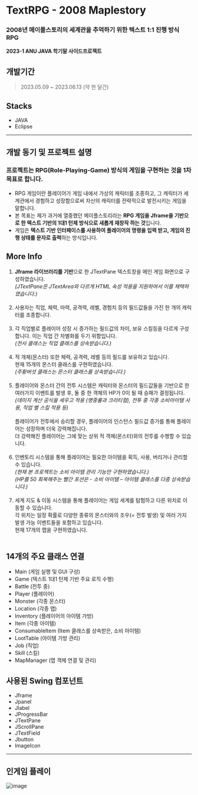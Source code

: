 # TextRPG - 2008 Maplestory
### 2008년 메이플스토리의 세계관을 추억하기 위한 텍스트 1:1 진행 방식 RPG
**2023-1 ANU JAVA 학기말 사이드프로젝트**

## 개발기간
> 2023.05.09 ~ 2023.06.13 (약 한 달간)

## Stacks
- JAVA
- Eclipse

---
## 개발 동기 및 프로젝트 설명
### 프로젝트는 RPG(Role-Playing-Game) 방식의 게임을 구현하는 것을 1차 목표로 합니다.
- RPG 게임이란 플레이어가 게임 내에서 가상의 캐릭터를 조종하고, 그 캐릭터가 세계관에서 경험하고 성장함으로써 자신의 캐릭터를 전략적으로 발전시키는 게임을 말합니다.
- 본 목표는 제가 과거에 열중했던 메이플스토리라는 **RPG 게임을 Jframe을 기반으로 한 텍스트 기반의 1대1 턴제 방식으로 새롭게 재창작 하는 것**입니다.
- 게임은 **텍스트 기반 인터페이스를 사용하여 플레이어의 명령을 입력 받고, 게임의 진행 상태를 문자로 출력**하는 방식입니다.


## More Info
1. **Jframe 라이브러리를 기반**으로 한 JTextPane 텍스트창을 메인 게임 화면으로 구성하였습니다. <br>*(JTextPane은 JTextArea와 다르게 HTML 속성 적용을 지원하여서 이를 채택하였습니다.)*<br><br>
2. 사용자는 직업, 체력, 마력, 공격력, 레벨, 경험치 등의 필드값들을 가진 한 개의 캐릭터를 조종합니다.<br><br>
3. 각 직업별로 플레이어 성장 시 증가하는 필드값의 차이, 보유 스킬등을 다르게 구성합니다. 이는 직업 간 차별화를 두기 위함입니다. <br>*(전사 클래스는 직업 클래스를 상속받습니다.)*<br><br>
4. 적 개체(몬스터) 또한 체력, 공격력, 레벨 등의 필드를 보유하고 있습니다.<br>현재 15개의 몬스터 클래스를 구현하였습니다. <br>*(주황버섯 클래스는 몬스터 클래스를 상속받습니다.)*<br><br>
5. 플레이어와 몬스터 간의 전투 시스템은 캐릭터와 몬스터의 필드값들을 기반으로 한 여러가지 이벤트를 발생 후, 둘 중 한 객체의 HP가 0이 될 때 승패가 결정됩니다. *(데미지 계산 공식을 세우고 적용 (명중률과 크리티컬), 전투 중 각종 소비아이템 사용, 직업 별 스킬 적용 등)*<br><br>플레이어가 전투에서 승리할 경우, 플레이어의 인스턴스 필드값 증가를 통해 플레이어는 성장하며 더욱 강력해집니다. <br>더 강력해진 플레이어는 그에 맞는 상위 적 객체(몬스터)와의 전투를 수행할 수 있습니다.<br><br>
6. 인벤토리 시스템을 통해 플레이어는 필요한 아이템을 획득, 사용, 버리거나 관리할 수 있습니다. <br>*(현재 본 프로젝트는 소비 아이템 관리 기능만 구현하였습니다.)* <br>*(HP를 50 회복해주는 빨간 포션은 - 소비 아이템 – 아이템 클래스를 다중 상속받습니다.)*<br><br>
7. 세계 지도 & 이동 시스템을 통해 플레이어는 게임 세계를 탐험하고 다른 위치로 이동할 수 있습니다.<br>각 위치는 일정 확률로 다양한 종류의 몬스터와의 조우(= 전투 발생) 및 여러 가지 발생 가능 이벤트들을 포함하고 있습니다. <br>현재 17개의 맵을 구현하였습니다.<br><br>

## 14개의 주요 클래스 연결
- Main (게임 실행 및 GUI 구성)
- Game (텍스트 1대1 턴제 기반 주요 로직 수행)
- Battle (전투 중)
- Player (플레이어)
- Monster (각종 몬스터)
- Location (각종 맵)
- Inventory (플레이어의 아이템 가방)
- Item (각종 아이템)
- ConsumableItem (Item 클래스를 상속받은, 소비 아이템)
- LootTable (아이템 가방 관리)
- Job (직업)
- Skill (스킬)
- MapManager (맵 객체 연결 및 관리)

## 사용된 Swing 컴포넌트
- Jframe
- Jpanel
- Jlabel
- JProgressBar
- JTextPane
- JScrollPane
- JTextField
- Jbutton
- ImageIcon

---

## 인게임 플레이
![image](https://github.com/Miku-zzAng/TextRPG-in-2008-Maplestory/assets/141126078/f1e3108e-401b-488e-b5b4-53a6f4a379c5)


